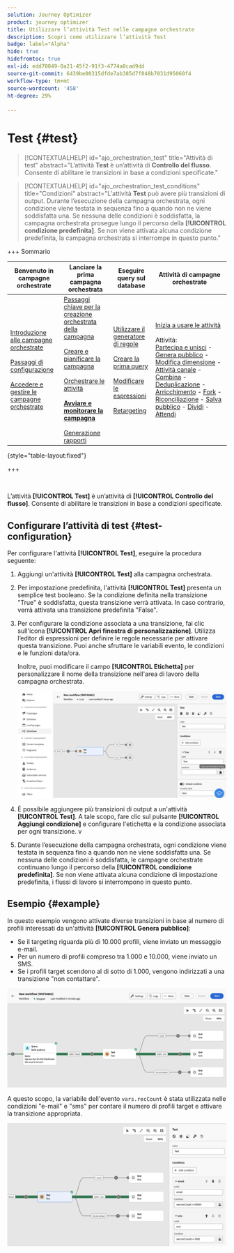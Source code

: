 ```yaml
---
solution: Journey Optimizer
product: journey optimizer
title: Utilizzare l’attività Test nelle campagne orchestrate
description: Scopri come utilizzare l’attività Test
badge: label="Alpha"
hide: true
hidefromtoc: true
exl-id: edd70849-0a21-45f2-91f3-4774a0cad9dd
source-git-commit: 6439be00315dfde7ab385d7f848b7031d95060f4
workflow-type: tm+mt
source-wordcount: '458'
ht-degree: 29%

---
```


# Test {#test}

>[!CONTEXTUALHELP]
>id="ajo_orchestration_test"
>title="Attività di test"
>abstract="L’attività **Test** è un’attività di **Controllo del flusso**. Consente di abilitare le transizioni in base a condizioni specificate."

>[!CONTEXTUALHELP]
>id="ajo_orchestration_test_conditions"
>title="Condizioni"
>abstract="L&#39;attività **Test** può avere più transizioni di output. Durante l’esecuzione della campagna orchestrata, ogni condizione viene testata in sequenza fino a quando non ne viene soddisfatta una. Se nessuna delle condizioni è soddisfatta, la campagna orchestrata prosegue lungo il percorso della **[!UICONTROL condizione predefinita]**. Se non viene attivata alcuna condizione predefinita, la campagna orchestrata si interrompe in questo punto."

+++ Sommario

| Benvenuto in campagne orchestrate | Lanciare la prima campagna orchestrata | Eseguire query sul database | Attività di campagne orchestrate |
|---|---|---|---|
| [Introduzione alle campagne orchestrate](gs-orchestrated-campaigns.md)<br/><br/>[Passaggi di configurazione](configuration-steps.md)<br/><br/>[Accedere e gestire le campagne orchestrate](access-manage-orchestrated-campaigns.md) | [Passaggi chiave per la creazione orchestrata della campagna](gs-campaign-creation.md)<br/><br/>[Creare e pianificare la campagna](create-orchestrated-campaign.md)<br/><br/>[Orchestrare le attività](orchestrate-activities.md)<br/><br/><b>[Avviare e monitorare la campagna](start-monitor-campaigns.md)</b><br/><br/>[Generazione rapporti](reporting-campaigns.md) | [Utilizzare il generatore di regole](orchestrated-rule-builder.md)<br/><br/>[Creare la prima query](build-query.md)<br/><br/>[Modificare le espressioni](edit-expressions.md)<br/><br/>[Retargeting](retarget.md) | [Inizia a usare le attività](activities/about-activities.md)<br/><br/>Attività:<br/>[Partecipa e unisci](activities/and-join.md) - [Genera pubblico](activities/build-audience.md) - [Modifica dimensione](activities/change-dimension.md) - [Attività canale](activities/channels.md) - [Combina](activities/combine.md) - [Deduplicazione](activities/deduplication.md) - [Arricchimento](activities/enrichment.md) - [Fork](activities/fork.md) - [Riconciliazione](activities/reconciliation.md) - [Salva pubblico](save-audience.md) - [Dividi](activities/split.md) - [Attendi](activities/wait.md) |

{style="table-layout:fixed"}

+++

<br/>

L’attività **[!UICONTROL Test]** è un’attività di **[!UICONTROL Controllo del flusso]**. Consente di abilitare le transizioni in base a condizioni specificate.

## Configurare l’attività di test {#test-configuration}

Per configurare l&#39;attività **[!UICONTROL Test]**, eseguire la procedura seguente:

1. Aggiungi un&#39;attività **[!UICONTROL Test]** alla campagna orchestrata.

1. Per impostazione predefinita, l&#39;attività **[!UICONTROL Test]** presenta un semplice test booleano. Se la condizione definita nella transizione &quot;True&quot; è soddisfatta, questa transizione verrà attivata. In caso contrario, verrà attivata una transizione predefinita &quot;False&quot;.

1. Per configurare la condizione associata a una transizione, fai clic sull&#39;icona **[!UICONTROL Apri finestra di personalizzazione]**. Utilizza l’editor di espressioni per definire le regole necessarie per attivare questa transizione. Puoi anche sfruttare le variabili evento, le condizioni e le funzioni data/ora.

   Inoltre, puoi modificare il campo **[!UICONTROL Etichetta]** per personalizzare il nome della transizione nell&#39;area di lavoro della campagna orchestrata.

   ![](../assets/workflow-test-default.png)

1. È possibile aggiungere più transizioni di output a un&#39;attività **[!UICONTROL Test]**. A tale scopo, fare clic sul pulsante **[!UICONTROL Aggiungi condizione]** e configurare l&#39;etichetta e la condizione associata per ogni transizione.
v
1. Durante l’esecuzione della campagna orchestrata, ogni condizione viene testata in sequenza fino a quando non ne viene soddisfatta una. Se nessuna delle condizioni è soddisfatta, le campagne orchestrate continuano lungo il percorso della **[!UICONTROL condizione predefinita]**. Se non viene attivata alcuna condizione di impostazione predefinita, i flussi di lavoro si interrompono in questo punto.

## Esempio {#example}

In questo esempio vengono attivate diverse transizioni in base al numero di profili interessati da un&#39;attività **[!UICONTROL Genera pubblico]**:

* Se il targeting riguarda più di 10.000 profili, viene inviato un messaggio e-mail.
* Per un numero di profili compreso tra 1.000 e 10.000, viene inviato un SMS.
* Se i profili target scendono al di sotto di 1.000, vengono indirizzati a una transizione &quot;non contattare&quot;.

![](../assets/workflow-test-example.png)

A questo scopo, la variabile dell&#39;evento `vars.recCount` è stata utilizzata nelle condizioni &quot;e-mail&quot; e &quot;sms&quot; per contare il numero di profili target e attivare la transizione appropriata.

![](../assets/workflow-test-example-config.png)
